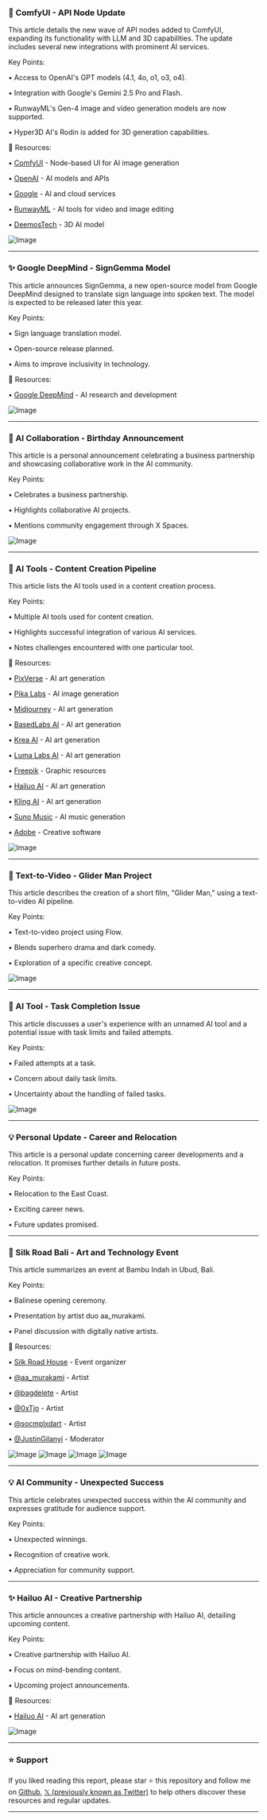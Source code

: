 ### 🚀 ComfyUI - API Node Update

This article details the new wave of API nodes added to ComfyUI, expanding its functionality with LLM and 3D capabilities.  The update includes several new integrations with prominent AI services.

Key Points:

• Access to OpenAI's GPT models (4.1, 4o, o1, o3, o4).


• Integration with Google's Gemini 2.5 Pro and Flash.


• RunwayML's Gen-4 image and video generation models are now supported.


• Hyper3D AI's Rodin is added for 3D generation capabilities.


🔗 Resources:

• [ComfyUI](https://x.com/ComfyUI) - Node-based UI for AI image generation


• [OpenAI](https://x.com/OpenAI) -  AI models and APIs


• [Google](https://x.com/Google) -  AI and cloud services


• [RunwayML](https://x.com/runwayml) - AI tools for video and image editing


• [DeemosTech](https://x.com/DeemosTech) - 3D AI model


![Image](https://pbs.twimg.com/amplify_video_thumb/1927373060660662272/img/IlMo6Z3-XQcCFKOd.jpg)


---

### ✨ Google DeepMind - SignGemma Model

This article announces SignGemma, a new open-source model from Google DeepMind designed to translate sign language into spoken text.  The model is expected to be released later this year.

Key Points:

• Sign language translation model.


• Open-source release planned.


• Aims to improve inclusivity in technology.


🔗 Resources:

• [Google DeepMind](https://x.com/GoogleDeepMind) - AI research and development


![Image](https://pbs.twimg.com/amplify_video_thumb/1927375689965027328/img/rlxJUcbJCK4kGQCU.jpg)


---

### 🤖 AI Collaboration - Birthday Announcement

This article is a personal announcement celebrating a business partnership and showcasing collaborative work in the AI community.

Key Points:

• Celebrates a business partnership.


• Highlights collaborative AI projects.


• Mentions community engagement through X Spaces.



![Image](https://pbs.twimg.com/amplify_video_thumb/1927028093757034496/img/SDJtXPpr9BDj0NEl.jpg)


---

### 🚀 AI Tools -  Content Creation Pipeline

This article lists the AI tools used in a content creation process.

Key Points:

• Multiple AI tools used for content creation.


• Highlights successful integration of various AI services.


• Notes challenges encountered with one particular tool.



🔗 Resources:

• [PixVerse](https://x.com/PixVerse_) - AI art generation


• [Pika Labs](https://x.com/pika_labs) - AI image generation


• [Midjourney](https://x.com/midjourney) - AI art generation


• [BasedLabs AI](https://x.com/BasedLabsAI) - AI art generation


• [Krea AI](https://x.com/krea_ai) - AI art generation


• [Luma Labs AI](https://x.com/LumaLabsAI) - AI art generation


• [Freepik](https://x.com/freepik) - Graphic resources


• [Hailuo AI](https://x.com/Hailuo_AI) - AI art generation


• [Kling AI](https://x.com/Kling_ai) - AI art generation


• [Suno Music](https://x.com/SunoMusic) - AI music generation


• [Adobe](https://x.com/Adobe) - Creative software


![Image](https://pbs.twimg.com/amplify_video_thumb/1927380593668485309/img/jZ6Zt-kZ7J-m0c5T.jpg)


---

### 🤖 Text-to-Video - Glider Man Project

This article describes the creation of a short film, "Glider Man," using a text-to-video AI pipeline.

Key Points:

•  Text-to-video project using Flow.


•  Blends superhero drama and dark comedy.


•  Exploration of a specific creative concept.


![Image](https://pbs.twimg.com/amplify_video_thumb/1927297765618376704/img/XzpKJBfqvS-bz-g2.jpg)


---

### 🤖 AI Tool - Task Completion Issue

This article discusses a user's experience with an unnamed AI tool and a potential issue with task limits and failed attempts.

Key Points:

•  Failed attempts at a task.


•  Concern about daily task limits.


•  Uncertainty about the handling of failed tasks.


![Image](https://pbs.twimg.com/media/Gr9V-1fXcAA3x8g?format=jpg&name=large)


---

### 💡 Personal Update - Career and Relocation

This article is a personal update concerning career developments and a relocation.  It promises further details in future posts.

Key Points:

• Relocation to the East Coast.


• Exciting career news.


• Future updates promised.




---

### 🤖 Silk Road Bali - Art and Technology Event

This article summarizes an event at Bambu Indah in Ubud, Bali.

Key Points:

• Balinese opening ceremony.


• Presentation by artist duo aa_murakami.


• Panel discussion with digitally native artists.


🔗 Resources:

• [Silk Road House](https://x.com/silkarthouse) - Event organizer


• [@aa_murakami](https://x.com/aa_murakami) - Artist


• [@bagdelete](https://x.com/bagdelete) - Artist


• [@0xTjo](https://x.com/0xTjo) - Artist


• [@socmplxdart](https://x.com/socmplxdart) - Artist


• [@JustinGilanyi](https://x.com/JustinGilanyi) - Moderator



![Image](https://pbs.twimg.com/media/Gr8BtAEXQAAtpsw?format=jpg&name=small)
![Image](https://pbs.twimg.com/media/Gr8Bs_6WUAAKwFw?format=jpg&name=360x360)
![Image](https://pbs.twimg.com/media/Gr8BtABWMAAQecw?format=jpg&name=small)
![Image](https://pbs.twimg.com/media/Gr8Bs_9XsAAkuhY?format=jpg&name=360x360)



---

### 💡  AI Community -  Unexpected Success

This article celebrates unexpected success within the AI community and expresses gratitude for audience support.

Key Points:

•  Unexpected winnings.


•  Recognition of creative work.


•  Appreciation for community support.




---

### ✨ Hailuo AI - Creative Partnership

This article announces a creative partnership with Hailuo AI,  detailing upcoming content.

Key Points:

•  Creative partnership with Hailuo AI.


•  Focus on mind-bending content.


•  Upcoming project announcements.



🔗 Resources:

• [Hailuo AI](https://x.com/Hailuo_AI) - AI art generation


![Image](https://pbs.twimg.com/amplify_video_thumb/1926945941698822144/img/HqvltNa7Cm4nw-4I.jpg)


---

### ⭐️ Support

If you liked reading this report, please star ⭐️ this repository and follow me on [Github](https://github.com/Drix10), [𝕏 (previously known as Twitter)](https://x.com/DRIX_10_) to help others discover these resources and regular updates.

---